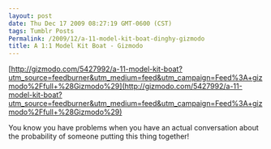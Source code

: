 ```yaml
---
layout: post
date: Thu Dec 17 2009 08:27:19 GMT-0600 (CST)
tags: Tumblr Posts
Permalink: /2009/12/a-11-model-kit-boat-dinghy-gizmodo
title: A 1:1 Model Kit Boat - Gizmodo
---
```


[http://gizmodo.com/5427992/a-11-model-kit-boat?utm_source=feedburner&utm_medium=feed&utm_campaign=Feed%3A+gizmodo%2Ffull+%28Gizmodo%29](http://gizmodo.com/5427992/a-11-model-kit-boat?utm_source=feedburner&utm_medium=feed&utm_campaign=Feed%3A+gizmodo%2Ffull+%28Gizmodo%29)

You know you have problems when you have an actual conversation about the probability of someone putting this thing together!
